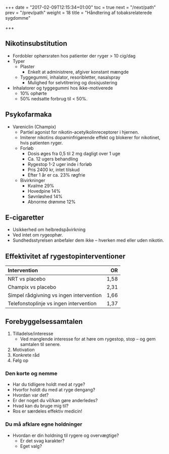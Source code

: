 +++
date = "2017-02-09T12:15:34+01:00"
toc = true
next = "/next/path"
prev = "/prev/path"
weight = 18
title = "Håndtering af tobaksrelaterede sygdomme"

+++

## Nikotinsubstitution
- Fordobler ophørsraten hos patienter der ryger > 10 cig/dag
- Typer
    - Plaster
        - Enkelt at administrere, afgiver konstant mængde
    - Tyggegummi, inhalator, resoribletter, nasalspray
        - Mulighed for selvtitrering og dosisjustering
- Inhalatorer og tyggegummi hos ikke-motiverede
    - 10% ophørte
    - 50% nedsatte forbrug til < 50%.

## Psykofarmaka

- Vareniclin (Champix)
    - Partiel agonist for nikotin-acetylkolinreceptorer i hjernen.
    - Imiterer nikotins dopaminfrigørende effekt og blokerer for nikotinet, hvis patienten ryger.
    - Forløb
        - Dosis øges fra 0,5 til 2 mg dagligt over 1 uge
        - Ca. 12 ugers behandling
        - Rygestop 1-2 uger inde i forløb
        - Pris 2400 kr, intet tilskud
        - Efter 1 år er ca. 23% røgfrie
    - Bivirkninger
        - Kvalme 29%
        - Hovedpine 14%
        - Søvnløshed 14%
        - Abnorme drømme 12%

## E-cigaretter

- Usikkerhed om helbredspåvirkning
- Ved intet om rygeophør.
- Sundhedsstyrelsen anbefaler dem ikke – hverken med eller uden nikotin.

## Effektivitet af rygestopinterventioner

| Intervention                             |   OR |
|:-----------------------------------------|-----:|
| NRT vs placebo                           | 1,58 |
| Champix vs placebo                       | 2,31 |
| Simpel rådgivning vs ingen  intervention | 1,66 |
| Telefonstoplinje vs ingen intervention   | 1,37 |

## Forebyggelsessamtalen

1. Tilladelse/interesse
    - Ved manglende interesse for at høre om rygestop, stop – og gem samtalen til senere.
2. Motivation
3. Konkrete råd
4. Følg op

### Den korte og nemme

- Har du tidligere holdt med at ryge?
- Hvorfor holdt du med at ryge dengang?
- Hvordan var det?
- Er der noget du vil/kan gøre anderledes?
- Hvad kan du bruge mig til?
- Ros er særdeles effektiv medicin!

### Du må afklare egne holdninger

- Hvordan er din holdning til rygere og overvægtige?
    - Er det svag karakter?
    - Eget valg?
